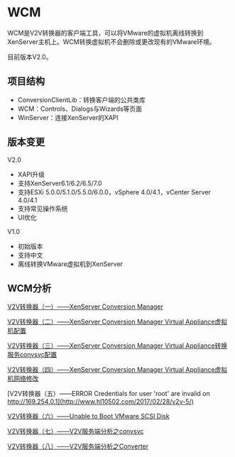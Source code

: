 # WCM

WCM是V2V转换器的客户端工具，可以将VMware的虚拟机离线转换到XenServer主机上。WCM转换虚拟机不会删除或更改现有的VMware环境。

目前版本V2.0。

## 项目结构

* ConversionClientLib：转换客户端的公共类库
* WCM：Controls、Dialogs与Wizards等页面
* WinServer：连接XenServer的XAPI


## 版本变更

V2.0

* XAPI升级
* 支持XenServer6.1/6.2/6.5/7.0
* 支持ESXi 5.0.0/5.1.0/5.5.0/6.0.0，vSphere 4.0/4.1，vCenter Server 4.0/4.1
* 支持常见操作系统
* UI优化


V1.0

* 初始版本
* 支持中文
* 离线转换VMware虚拟机到XenServer


## WCM分析

[V2V转换器（一）——XenServer Conversion Manager](http://www.hl10502.com/2017/02/28/v2v-1/)

[V2V转换器（二）——XenServer Conversion Manager Virtual Appliance虚拟机配置](http://www.hl10502.com/2017/02/28/v2v-2/)

[V2V转换器（三）——XenServer Conversion Manager Virtual Appliance转换服务convsvc配置](http://www.hl10502.com/2017/02/28/v2v-3/)

[V2V转换器（四）——XenServer Conversion Manager Virtual Appliance虚拟机网络修改](http://www.hl10502.com/2017/02/28/v2v-4/)

[V2V转换器（五）——ERROR Credentials for user 'root' are invalid on http://169.254.0.1](http://www.hl10502.com/2017/02/28/v2v-5/)

[V2V转换器（六）——Unable to Boot VMware SCSI Disk](http://www.hl10502.com/2017/03/07/v2v-6/)

[V2V转换器（七）——V2V服务端分析之convsvc](http://www.hl10502.com/2017/03/07/v2v-7/)

[V2V转换器（八）——V2V服务端分析之Converter](http://www.hl10502.com/2017/03/08/v2v-8/)



